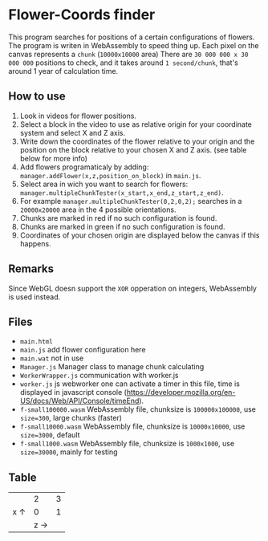 # Flower-Coords finder
This program searches for positions of a certain configurations of flowers.
The program is writen in WebAssembly to speed thing up.
Each pixel on the canvas represents a `chunk` (`10000x10000` area)
There are `30 000 000 x 30 000 000` positions to check, and it takes around `1 second/chunk`, that's around 1 year of calculation time.
## How to use
1. Look in videos for flower positions.
  1. Select a block in the video to use as relative origin for your coordinate system and select X and Z axis.
  2. Write down the coordinates of the flower relative to your origin and the position on the block relative to your chosen X and Z axis. (see table below for more info)
2. Add flowers programaticaly by adding: `manager.addFlower(x,z,position_on_block)` in `main.js`.
3. Select area in wich you want to search for flowers: `manager.multipleChunkTester(x_start,x_end,z_start,z_end)`. 
  1. For example `manager.multipleChunkTester(0,2,0,2);` searches in a `20000x20000` area in the 4 possible orientations.
4. Chunks are marked in red if no such configuration is found.
5. Chunks are marked in green if no such configuration is found.
6. Coordinates of your chosen origin are displayed below the canvas if this happens.
## Remarks
Since WebGL doesn support the `XOR` opperation on integers, WebAssembly is used instead.
## Files
- `main.html`
- `main.js` add flower configuration here
- `main.wat` not in use
- `Manager.js` Manager class to manage chunk calculating
- `WorkerWrapper.js` communication with worker.js
- `worker.js` js webworker one can activate a timer in this file, time is displayed in javascript console (https://developer.mozilla.org/en-US/docs/Web/API/Console/timeEnd).
- `f-small100000.wasm` WebAssembly file, chunksize is `100000x100000`, use `size=300`, large chunks (faster)
- `f-small10000.wasm` WebAssembly file, chunksize is `10000x10000`, use `size=3000`, default
- `f-small1000.wasm` WebAssembly file, chunksize is `1000x1000`, use `size=30000`, mainly for testing
## Table
|     |     |     |
|-----|-----|-----|
|     | 2   | 3   |
| x ↑ | 0   | 1   |
|     | z → |     |
